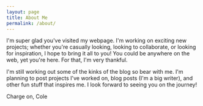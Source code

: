```yaml
---
layout: page
title: About Me
permalink: /about/
---
```


I'm super glad you've visited my webpage. I'm working on exciting new projects; whether you're casually looking, looking to collaborate, or looking for inspiration, I hope to bring it all to you! You could be anywhere on the web, yet you're here. For that, I'm very thankful.

I'm still working out some of the kinks of the blog so bear with me. I'm planning to post projects I've worked on, blog posts (I'm a big writer), and other fun stuff that inspires me. I look forward to seeing you on the journey!

Charge on,
Cole
